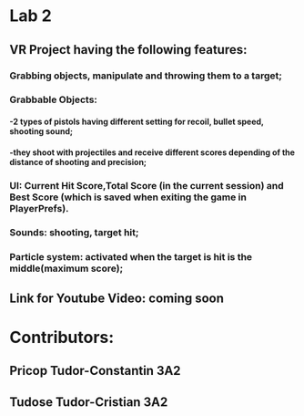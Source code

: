 # Lab 2 

## VR Project having the following features:

### Grabbing objects, manipulate and throwing them to a target;
### Grabbable Objects:
#### -2 types of pistols having different setting for recoil, bullet speed, shooting sound;
#### -they shoot with projectiles and receive different scores depending of the distance of shooting and precision;
### UI: Current Hit Score,Total Score (in the current session) and Best Score (which is saved when exiting the game in PlayerPrefs).
### Sounds: shooting, target hit;
### Particle system: activated when the target is hit is the middle(maximum score);

## Link for Youtube Video: coming soon

# Contributors:

## Pricop Tudor-Constantin 3A2
## Tudose Tudor-Cristian 3A2
